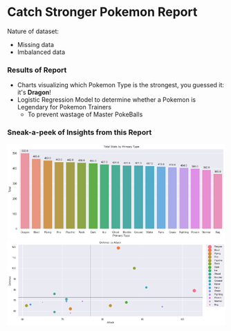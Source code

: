 # Catch Stronger Pokemon Report
Nature of dataset:
* Missing data
* Imbalanced data

### Results of Report
* Charts visualizing which Pokemon Type is the strongest, you guessed it: it's __Dragon__!
* Logistic Regression Model to determine whether a Pokemon is Legendary for Pokemon Trainers
  * To prevent wastage of Master PokeBalls 

### Sneak-a-peek of Insights from this Report
![Strongest Pokemon by Type](/img/total-stats_by_primary-type.png)
![Strongest Pokemon Based on Defense & Attack](/img/defense_by_atk.png)
